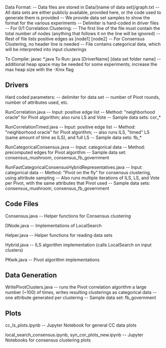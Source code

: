 Data Format:
-- Data files are stored in Data/[name of data set]/graph.txt
  -- All data sets are either publicly available, provided here, or the code used to generate them is provided
  -- We provide data set samples to show the format for the various experiments 
-- Delimiter is hard-coded in driver files
-- For 0/1 Correlation Clustering: 
  -- The first line of the file must contain the total number of nodes (anything that follows it on the line will be ignored)
  -- Rest of file lists positive edges as [node1] [node2]
-- For Consensus Clustering, no header line is needed
  -- File contains categorical data, which will be interpreted into input clusterings

To Compile: javac *.java
To Run: java [DriverName] [data set folder name]
  -- additional heap space may be needed for some experiments; increase the max heap size with the -Xmx flag

Drivers
-------

Hard coded parameters:
-- delimiter for data set
-- number of Pivot rounds, number of attributes used, etc. 

RunCorrelation.java
-- Input: positive edge list
-- Method: "neighborhood oracle" for Pivot algorithm; also runs LS and Vote
-- Sample data sets: cor_*

RunCorrelationTimed.java
-- Input: positive edge list
-- Method: "neighborhood oracle" for Pivot algorithm;
-- also runs ILS, "timed" LS (same amount of time as ILS), and full LS
-- Sample data sets: fb_*

RunCategoricalConsensus.java
-- Input: categorical data
-- Method: precomputed edges for Pivot algorithm
-- Sample data set: consensus_mushroom, consensus_fb_government

RunFastCategoricalConsensusHybridRepresentatives.java
-- Input: categorical data
-- Method: "Pivot on the fly" for consensus clustering, using attribute sampling
  -- Also runs multiple iterations of ILS, LS, and Vote per Pivot, wtih the same attributes that Pivot used 
-- Sample data sets: consensus_mushroom, consensus_fb_government

Code Files
----------

Consensus.java
-- Helper functions for Consensus clustering

DNode.java
-- Implementations of LocalSearch

Helper.java
-- Helper functions for reading data sets

Hybrid.java
-- ILS algorithm implementation (calls LocalSearch on input clusters)

PKwik.java
-- Pivot algorithm implementations

Data Generation
---------------

WritePivotClusters.java
-- runs the Pivot correlation algorithm a large number (~100) of times, writes resulting clusterings as categorical data
-- one attribute generated per clustering 
-- Sample data set: fb_government

Plots
-----

cc_ls_plots.ipynb
-- Jupyter Notebook for general CC data plots

local_search_consensus.ipynb, syn_cor_plots_new.ipynb
-- Jupyter Notebooks for consensus clustering plots
